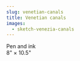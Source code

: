 ```yaml
---
slug: venetian-canals
title: Venetian canals
images:
  - sketch-venezia-canals
---
```

Pen and ink  
8" × 10.5"
